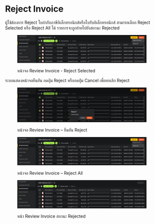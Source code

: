 # Reject Invoice

ผู้ใช้ต้องการ Reject ใบกำกับภาษีอิเล็กทรอนิกส์หรือใบรับอิเล็กทรอนิกส์ สามารถเลือก Reject Selected หรือ Reject All ได้ รายการจะถูกย้ายไปยังสถานะ Rejected

<figure><img src="../../.gitbook/assets/image (105).png" alt=""><figcaption><p>หน้าจอ Review Invoice - Reject Selected</p></figcaption></figure>

ระบบแสดงหน้าจอยืนยัน กดปุ่ม Reject หรือกดปุ่ม Cancel เพื่อยกเลิก Reject

<figure><img src="../../.gitbook/assets/image (122).png" alt=""><figcaption><p>หน้าจอ Review Invoice – ยืนยัน Reject</p></figcaption></figure>

<figure><img src="../../.gitbook/assets/image (149).png" alt=""><figcaption><p>หน้าจอ Review Invoice – Reject All</p></figcaption></figure>

<figure><img src="../../.gitbook/assets/image (160).png" alt=""><figcaption><p>หน้า Review Invoice สถานะ Rejected</p></figcaption></figure>
